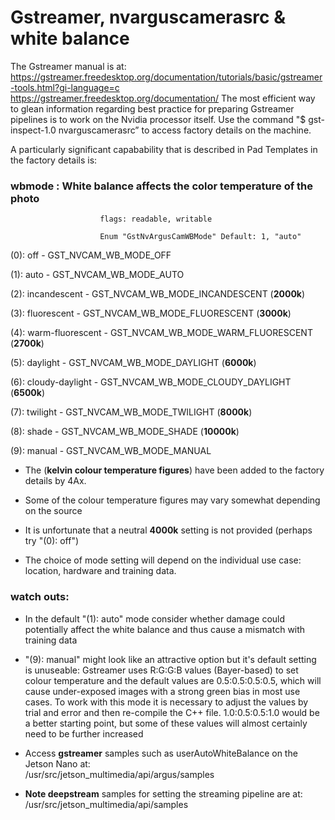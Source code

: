 # Gstreamer, nvarguscamerasrc & white balance

The Gstreamer manual is at: https://gstreamer.freedesktop.org/documentation/tutorials/basic/gstreamer-tools.html?gi-language=c
https://gstreamer.freedesktop.org/documentation/
The most efficient way to glean information regarding best practice for preparing Gstreamer pipelines is to work on the Nvidia processor itself.
Use the command "$ gst-inspect-1.0 nvarguscamerasrc” to access factory details on the machine. 

A particularly significant capabability that is described in Pad Templates in the factory details is:

### wbmode         : White balance affects the color temperature of the photo

                        flags: readable, writable
                        
                        Enum "GstNvArgusCamWBMode" Default: 1, "auto"

(0): off              - GST_NVCAM_WB_MODE_OFF

(1): auto             - GST_NVCAM_WB_MODE_AUTO

(2): incandescent     - GST_NVCAM_WB_MODE_INCANDESCENT          (__2000k__)

(3): fluorescent      - GST_NVCAM_WB_MODE_FLUORESCENT          (__3000k__)

(4): warm-fluorescent - GST_NVCAM_WB_MODE_WARM_FLUORESCENT      (__2700k__)

(5): daylight         - GST_NVCAM_WB_MODE_DAYLIGHT		          (__6000k__)

(6): cloudy-daylight  - GST_NVCAM_WB_MODE_CLOUDY_DAYLIGHT	      (__6500k__)

(7): twilight         - GST_NVCAM_WB_MODE_TWILIGHT		          (__8000k__)

(8): shade            - GST_NVCAM_WB_MODE_SHADE		              (__10000k__)

(9): manual           - GST_NVCAM_WB_MODE_MANUAL

*  The (__kelvin colour temperature figures__) have been added to the factory details by 4Ax.

*  Some of the colour temperature figures may vary somewhat depending on the source

*  It is unfortunate that a neutral __4000k__ setting is not provided (perhaps try "(0): off")

*  The choice of mode setting will depend on the individual use case: location, hardware and training data.

### watch outs:

*  In the default "(1): auto" mode consider whether damage could potentially affect the white balance and thus cause a mismatch with training data
   
*  "(9): manual" might look like an attractive option but it's default setting is unuseable: Gstreamer uses R:G:G:B values (Bayer-based) to set colour temperature 
and the default values are 0.5:0.5:0.5:0.5, which will cause under-exposed images with a strong green bias in most use cases. To work with this mode it is necessary
to adjust the values by trial and error and then re-compile the C++ file. 1.0:0.5:0.5:1.0 would be a better starting point, but some of these values will almost
certainly need to be further increased

*  Access __gstreamer__ samples such as userAutoWhiteBalance on the Jetson Nano at:   
/usr/src/jetson_multimedia/api/argus/samples

*  __Note deepstream__ samples for setting the streaming pipeline are at:  
/usr/src/jetson_multimedia/api/samples
